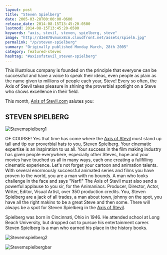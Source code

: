 ```yaml
---
layout: post
title: "Steven Spielberg"
date: 2005-03-28T00:00:00-0600
release_date: 2014-08-15T13:45:20-0500
lastmod: 2014-08-15T13:45:20-0500
keywords: "axis, stevil, steven, spielberg, steve"
image: "http://d3e878vmunx8cm.cloudfront.net/assets/spiel6.jpg"
permalink: "/p/steven-spielberg"
summary: "Originally published Monday March, 28th 2005"
category: featured-steves
hashtag: "#axisofstevil_steven-spielberg"
---
```


[id_1]: http://d3e878vmunx8cm.cloudfront.net/assets/spiel6.jpg "Stevenspielberg1"[id_2]: http://d3e878vmunx8cm.cloudfront.net/assets/spiel7.gif "Stevenspielberg2"[id_3]: http://d3e878vmunx8cm.cloudfront.net/assets/spiel.gif "Stevespielbergbar"
 
This illustrious company is founded on the principle that everyone can be successful and have a voice to speak their ideas, even people as plain as the name given to millions of people each year, Steve! Every so often, the Axis of Stevil takes pleasure in shining the proverbial spotlight on a Steve who shows excellence in their field.

This month, [Axis of Stevil.com](/ "Axis of Stevil.com") salutes you:

## STEVEN SPIELBERG ##

![Stevemspielberg1][id_1]

OF COURSE! Yes that time has come where the [Axis of Stevil](/ "Axis of Stevil") must stand up tall and tip our proverbial hats to you, Steven Spielberg. Your cinematic expertise is an inspiration to us all. Your success in the film making industry has given people everywhere, especially other Steves, hope and your movies have touched us all in many ways, each one creating a fullfilling cinematic experience. Let's not forget your cartoon and animation talents. With several enormously successful animated series and films you have proven to the world, you are a man with no bounds. A man who looks challenge in the face and says "Narf!" The Axis of Stevil must also send a powerful applause to you sir, for the Animaniacs. Producer, Director, Actor, Writer, Editor, Visual Artist, over 350 production credits. You, Steven Spielberg are a jack of all trades, a man about town, johnny on the spot, you have all the right makins to be a great Steve and then some. There will always be a spot for Steven Spielberg in the [Axis of Stevil](/ "Axis of Stevil").

Spielberg was born in Cincinnati, Ohio in 1946. He attended school at Long Beach University, but dropped out to pursue his entertainment career. Steven Spielberg is a man who earned his place in the history books.

![Stevemspielberg2][id_2]

![Stevemspielbergbar][id_3]
